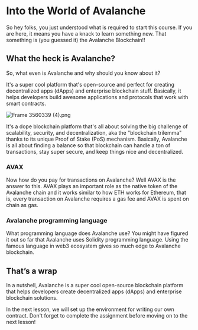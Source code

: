 # Into the World of Avalanche

So hey folks, you just understood what is required to start this course. If you are here, it means you have a knack to learn something new. That something is (you guessed it) the Avalanche Blockchain!!

## What the heck is Avalanche?

So, what even is Avalanche and why should you know about it?

It's a super cool platform that's open-source and perfect for creating decentralized apps (dApps) and enterprise blockchain stuff. Basically, it helps developers build awesome applications and protocols that work with smart contracts.

![Frame 3560339 (4).png](<https://github.com/0xmetaschool/Learning-Projects/blob/main/assests_for_all/assets_for_Avalanche_c1/Into%20the%20World%20of%20Avalanche/Frame_3560339_(4).png?raw=true>)

It's a dope blockchain platform that's all about solving the big challenge of scalability, security, and decentralization, aka the "blockchain trilemma" thanks to its unique Proof of Stake (PoS) mechanism. Basically, Avalanche is all about finding a balance so that blockchain can handle a ton of transactions, stay super secure, and keep things nice and decentralized.

### AVAX

Now how do you pay for transactions on Avalanche? Well AVAX is the answer to this. AVAX plays an important role as the native token of the Avalanche chain and it works similar to how ETH works for Ethereum, that is, every transaction on Avalanche requires a gas fee and AVAX is spent on chain as gas.

### Avalanche programming language

What programming language does Avalanche use? You might have figured it out so far that Avalanche uses Solidity programming language. Using the famous language in web3 ecosystem gives so much edge to Avalanche blockchain.

## That’s a wrap

In a nutshell, Avalanche is a super cool open-source blockchain platform that helps developers create decentralized apps (dApps) and enterprise blockchain solutions.

In the next lesson, we will set up the environment for writing our own contract. Don't forget to complete the assignment before moving on to the next lesson!
